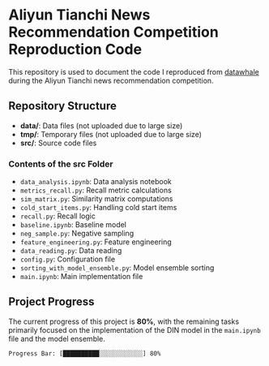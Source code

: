 # Aliyun Tianchi News Recommendation Competition Reproduction Code

This repository is used to document the code I reproduced from [datawhale](https://github.com/datawhalechina/fun-rec) during the Aliyun Tianchi news recommendation competition.

## Repository Structure

- **data/**: Data files (not uploaded due to large size)
- **tmp/**: Temporary files (not uploaded due to large size)
- **src/**: Source code files

### Contents of the src Folder

- `data_analysis.ipynb`: Data analysis notebook
- `metrics_recall.py`: Recall metric calculations
- `sim_matrix.py`: Similarity matrix computations
- `cold_start_items.py`: Handling cold start items
- `recall.py`: Recall logic
- `baseline.ipynb`: Baseline model
- `neg_sample.py`: Negative sampling
- `feature_engineering.py`: Feature engineering
- `data_reading.py`: Data reading
- `config.py`: Configuration file
- `sorting_with_model_ensemble.py`: Model ensemble sorting
- `main.ipynb`: Main implementation file

## Project Progress

The current progress of this project is **80%**, with the remaining tasks primarily focused on the implementation of the DIN model in the `main.ipynb` file and the model ensemble.

```plaintext
Progress Bar: [██████████░░░░░░░░░░░░] 80%
